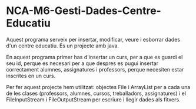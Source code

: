 # NCA-M6-Gesti-Dades-Centre-Educatiu

Aquest programa serveix per insertar, modificar, veure i esborrar dades d'un centre educatiu. Es un projecte amb java.

En aquest programa primer has d'insertar un curs, per a que es guardi el seu id, perque es necesari per a que despres es pugui insertar correctament alumnes, assignatures i professors, perque necesiten estar inscrites en un curs.

Per fer aquest projecte hem utilitzat: objectes File i ArrayList per a cada una de les clases (professors, alumnes, cursos, treballadors, assignatures) i el FileInputStream i FileOutputStream per escriure i llegir dades als fitxers.
